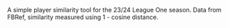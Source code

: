 A simple player similarity tool for the 23/24 League One season. Data from FBRef, similarity measured using 1 - cosine distance.

